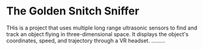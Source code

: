# The Golden Snitch Sniffer

THis is a project that uses multiple long
range ultrasonic sensors to find and track 
an object flying in three-dimensional space.
It displays the object's coordinates,
speed, and trajectory through a VR headset.
.........
